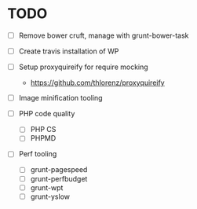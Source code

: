 # TODO

- [ ] Remove bower cruft, manage with grunt-bower-task

- [ ] Create travis installation of WP

- [ ] Setup proxyquireify for require mocking
  * https://github.com/thlorenz/proxyquireify

- [ ] Image minification tooling

- [ ] PHP code quality
  * [ ] PHP CS
  * [ ] PHPMD

- [ ] Perf tooling
  * [ ] grunt-pagespeed
  * [ ] grunt-perfbudget
  * [ ] grunt-wpt
  * [ ] grunt-yslow
